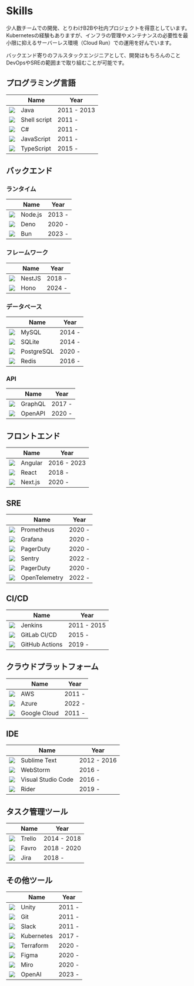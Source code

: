 # Skills

少人数チームでの開発、とりわけB2Bや社内プロジェクトを得意としています。Kubernetesの経験もありますが、インフラの管理やメンテナンスの必要性を最小限に抑えるサーバーレス環境（Cloud Run）での運用を好んでいます。

バックエンド寄りのフルスタックエンジニアとして、開発はもちろんのことDevOpsやSREの範囲まで取り組むことが可能です。

## プログラミング言語

|                                                               | Name         | Year        |
| ------------------------------------------------------------- | ------------ | ----------- |
| ![](https://go-skill-icons.vercel.app/api/icons?i=java)       | Java         | 2011 - 2013 |
| ![](https://go-skill-icons.vercel.app/api/icons?i=bash)       | Shell script | 2011 -      |
| ![](https://go-skill-icons.vercel.app/api/icons?i=cs)         | C#           | 2011 -      |
| ![](https://go-skill-icons.vercel.app/api/icons?i=javascript) | JavaScript   | 2011 -      |
| ![](https://go-skill-icons.vercel.app/api/icons?i=typescript) | TypeScript   | 2015 -      |

## バックエンド

### ランタイム

|                                                           | Name    | Year   |
| --------------------------------------------------------- | ------- | ------ |
| ![](https://go-skill-icons.vercel.app/api/icons?i=nodejs) | Node.js | 2013 - |
| ![](https://go-skill-icons.vercel.app/api/icons?i=deno)   | Deno    | 2020 - |
| ![](https://go-skill-icons.vercel.app/api/icons?i=bun)    | Bun     | 2023 - |

### フレームワーク

|                                                           | Name   | Year   |
| --------------------------------------------------------- | ------ | ------ |
| ![](https://go-skill-icons.vercel.app/api/icons?i=nestjs) | NestJS | 2018 - |
| ![](https://go-skill-icons.vercel.app/api/icons?i=hono)   | Hono   | 2024 - |

### データベース

|                                                             | Name       | Year   |
| ----------------------------------------------------------- | ---------- | ------ |
| ![](https://go-skill-icons.vercel.app/api/icons?i=mysql)    | MySQL      | 2014 - |
| ![](https://go-skill-icons.vercel.app/api/icons?i=sqlite)   | SQLite     | 2014 - |
| ![](https://go-skill-icons.vercel.app/api/icons?i=postgres) | PostgreSQL | 2020 - |
| ![](https://go-skill-icons.vercel.app/api/icons?i=redis)    | Redis      | 2016 - |

### API

|                                                            | Name    | Year   |
| ---------------------------------------------------------- | ------- | ------ |
| ![](https://go-skill-icons.vercel.app/api/icons?i=graphql) | GraphQL | 2017 - |
| ![](https://go-skill-icons.vercel.app/api/icons?i=openapi) | OpenAPI | 2020 - |

## フロントエンド

|                                                            | Name    | Year        |
| ---------------------------------------------------------- | ------- | ----------- |
| ![](https://go-skill-icons.vercel.app/api/icons?i=angular) | Angular | 2016 - 2023 |
| ![](https://go-skill-icons.vercel.app/api/icons?i=react)   | React   | 2018 -      |
| ![](https://go-skill-icons.vercel.app/api/icons?i=nextjs)  | Next.js | 2020 -      |

## SRE

|                                                                  | Name          | Year   |
| ---------------------------------------------------------------- | ------------- | ------ |
| ![](https://go-skill-icons.vercel.app/api/icons?i=prometheus)    | Prometheus    | 2020 - |
| ![](https://go-skill-icons.vercel.app/api/icons?i=grafana)       | Grafana       | 2020 - |
| ![](https://go-skill-icons.vercel.app/api/icons?i=sentry)        | PagerDuty     | 2020 - |
| ![](https://go-skill-icons.vercel.app/api/icons?i=sentry)        | Sentry        | 2022 - |
| ![](https://go-skill-icons.vercel.app/api/icons?i=sentry)        | PagerDuty     | 2020 - |
| ![](https://go-skill-icons.vercel.app/api/icons?i=opentelemetry) | OpenTelemetry | 2022 - |

## CI/CD

|                                                          | Name           | Year        |
| -------------------------------------------------------- | -------------- | ----------- |
| ![](https://go-skill-icons.vercel.app/api/icons?i=aws)   | Jenkins        | 2011 - 2015 |
| ![](https://go-skill-icons.vercel.app/api/icons?i=gcp)   | GitLab CI/CD   | 2015 -      |
| ![](https://go-skill-icons.vercel.app/api/icons?i=azure) | GitHub Actions | 2019 -      |

## クラウドプラットフォーム

|                                                          | Name         | Year   |
| -------------------------------------------------------- | ------------ | ------ |
| ![](https://go-skill-icons.vercel.app/api/icons?i=aws)   | AWS          | 2011 - |
| ![](https://go-skill-icons.vercel.app/api/icons?i=azure) | Azure        | 2022 - |
| ![](https://go-skill-icons.vercel.app/api/icons?i=gcp)   | Google Cloud | 2011 - |

## IDE

|                                                             | Name               | Year        |
| ----------------------------------------------------------- | ------------------ | ----------- |
| ![](https://go-skill-icons.vercel.app/api/icons?i=sublime)  | Sublime Text       | 2012 - 2016 |
| ![](https://go-skill-icons.vercel.app/api/icons?i=webstorm) | WebStorm           | 2016 -      |
| ![](https://go-skill-icons.vercel.app/api/icons?i=vscode)   | Visual Studio Code | 2016 -      |
| ![](https://go-skill-icons.vercel.app/api/icons?i=rider)    | Rider              | 2019 -      |

## タスク管理ツール

|                                                           | Name   | Year        |
| --------------------------------------------------------- | ------ | ----------- |
| ![](https://go-skill-icons.vercel.app/api/icons?i=trello) | Trello | 2014 - 2018 |
| ![](https://go-skill-icons.vercel.app/api/icons?i=favro)  | Favro  | 2018 - 2020 |
| ![](https://go-skill-icons.vercel.app/api/icons?i=jira)   | Jira   | 2018 -      |

## その他ツール

|                                                              | Name       | Year   |
| ------------------------------------------------------------ | ---------- | ------ |
| ![](https://go-skill-icons.vercel.app/api/icons?i=unity)     | Unity      | 2011 - |
| ![](https://go-skill-icons.vercel.app/api/icons?i=git)       | Git        | 2011 - |
| ![](https://go-skill-icons.vercel.app/api/icons?i=slack)     | Slack      | 2011 - |
| ![](https://go-skill-icons.vercel.app/api/icons?i=k8s)       | Kubernetes | 2017 - |
| ![](https://go-skill-icons.vercel.app/api/icons?i=terraform) | Terraform  | 2020 - |
| ![](https://go-skill-icons.vercel.app/api/icons?i=figma)     | Figma      | 2020 - |
| ![](https://go-skill-icons.vercel.app/api/icons?i=miro)      | Miro       | 2020 - |
| ![](https://go-skill-icons.vercel.app/api/icons?i=chatgpt)   | OpenAI     | 2023 - |
